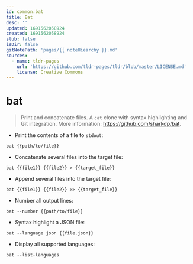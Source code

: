 ```yaml
---
id: common.bat
title: Bat
desc: ''
updated: 1691562058924
created: 1691562058924
stub: false
isDir: false
gitNotePath: 'pages/{{ noteHiearchy }}.md'
sources:
  - name: tldr-pages
    url: 'https://github.com/tldr-pages/tldr/blob/master/LICENSE.md'
    license: Creative Commons
---
```

# bat

> Print and concatenate files.
> A `cat` clone with syntax highlighting and Git integration.
> More information: <https://github.com/sharkdp/bat>.

- Print the contents of a file to `stdout`:

`bat {{path/to/file}}`

- Concatenate several files into the target file:

`bat {{file1}} {{file2}} > {{target_file}}`

- Append several files into the target file:

`bat {{file1}} {{file2}} >> {{target_file}}`

- Number all output lines:

`bat --number {{path/to/file}}`

- Syntax highlight a JSON file:

`bat --language json {{file.json}}`

- Display all supported languages:

`bat --list-languages`

